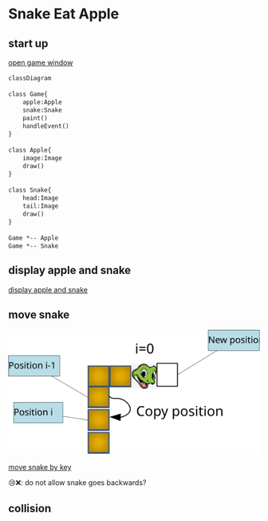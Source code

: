 <h1>Snake Eat Apple</h1>

## start up

[open game window](../snake/src/game.py)

```mermaid
classDiagram

class Game{
    apple:Apple
    snake:Snake
    paint()
    handleEvent()
}

class Apple{
    image:Image
    draw()
}

class Snake{
    head:Image
    tail:Image
    draw()
}

Game *-- Apple
Game *-- Snake
```

## display apple and snake
[display apple and snake](../snake/src/snakeApple.py)

## move snake

![](snakeMove.svg)

[move snake by key](../snake/src/snakeMove.py)

😢❌: do not allow snake goes backwards?

[](../snake/src/snakeMoveVector.py)

## collision
[](../snake/src/collision.py)